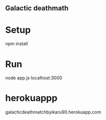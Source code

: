 ## Galactic deathmath

# Setup

npm install

# Run

node app.js
localhost:3000

# herokuappp

galacticdeathmatchbyikaru90.herokuapp.com
